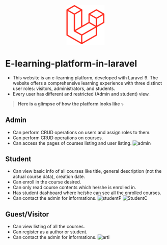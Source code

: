 <p align="center">
  <img
    src="https://github.com/majda-dev/e-learning-website/blob/main/public/images/laravel.png?raw=true"
    alt="laravel's custom image"
   width='120';"
  />
</p>

# E-learning-platform-in-laravel
- This website is an e-learning platform, developed with Laravel 9. The website offers a comprehensive learning experience with three distinct user roles: visitors, administrators, and students.
- Every user has different and restricted (Admin and student) view.
> **Here is a glimpse of how the platform looks like** :arrow_heading_down:

## Admin
- Can perform CRUD operations on users and assign roles to them.
- Can perform CRUD operations on courses.
- Can access the pages of courses listing and user listing.
![admin](https://github.com/majda-dev/e-learning-website/assets/112486265/ab0364a1-f8b3-4d90-8ffc-ab28a686cd93)

## Student
- Can view basic info of all courses like title, general description (not the actual course data), creation date.
- Can enroll in the course desired.
- Can only read course contents which he/she is enrolled in.
- Has student dashboard where he/she can see all the enrolled courses.
- Can contact the admin for informations.
![studentP](https://github.com/majda-dev/e-learning-website/assets/112486265/dde47e88-3f51-4d4a-8379-0097dbcf6b1f)
![StudentC](https://github.com/majda-dev/e-learning-website/assets/112486265/1943b6c9-fece-4d46-8b3f-b65391a75111)

## Guest/Visitor
- Can view listing of all the courses.
- Can register as a author or student.
- Can contact the admin for informations.
![arti](https://github.com/majda-dev/e-learning-website/assets/112486265/a0cef6a4-d05c-44b9-8751-d4ebdadd1e97)
